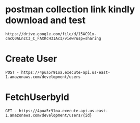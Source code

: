 # postman collection link kindly download and test
 `https://drive.google.com/file/d/15AC91x-cncQ0ALnzC3_C_FAXKcH31AcI/view?usp=sharing`
 
 # Create User
  `POST - https://4pua5r91oa.execute-api.us-east-1.amazonaws.com/development/users`

  # FetchUserbyId
  `GET - https://4pua5r91oa.execute-api.us-east-1.amazonaws.com/development/users/{id}` 
  